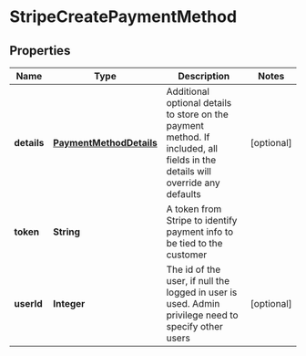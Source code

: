 
# StripeCreatePaymentMethod

## Properties
Name | Type | Description | Notes
------------ | ------------- | ------------- | -------------
**details** | [**PaymentMethodDetails**](PaymentMethodDetails.md) | Additional optional details to store on the payment method. If included, all fields in the details will override any defaults |  [optional]
**token** | **String** | A token from Stripe to identify payment info to be tied to the customer | 
**userId** | **Integer** | The id of the user, if null the logged in user is used. Admin privilege need to specify other users |  [optional]



